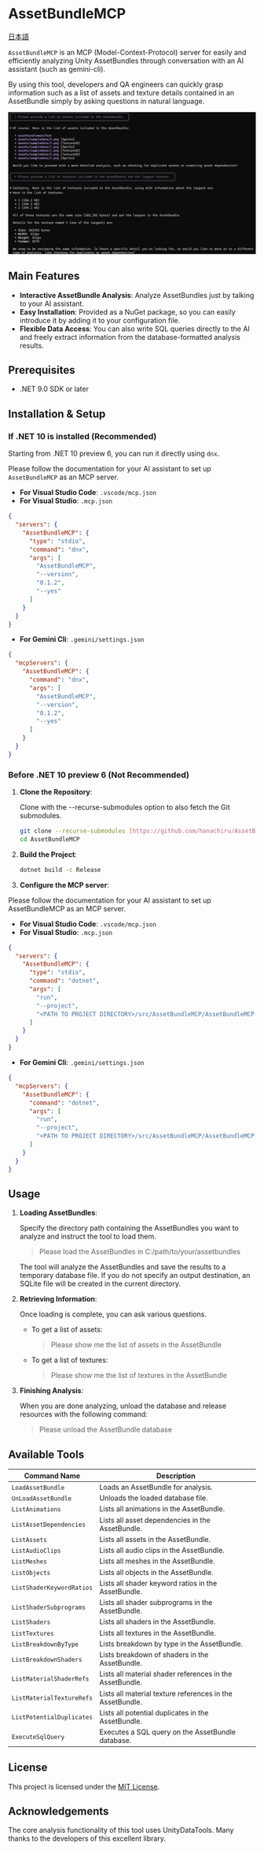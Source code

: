 # AssetBundleMCP

[日本語](README_JA.md)

`AssetBundleMCP` is an MCP (Model-Context-Protocol) server for easily and efficiently analyzing Unity AssetBundles through conversation with an AI assistant (such as gemini-cli).

By using this tool, developers and QA engineers can quickly grasp information such as a list of assets and texture details contained in an AssetBundle simply by asking questions in natural language.

![Screenshot](docs/sample_english.png)

## Main Features

- **Interactive AssetBundle Analysis**: Analyze AssetBundles just by talking to your AI assistant.
- **Easy Installation**: Provided as a NuGet package, so you can easily introduce it by adding it to your configuration file.
- **Flexible Data Access**: You can also write SQL queries directly to the AI and freely extract information from the database-formatted analysis results.

## Prerequisites

- .NET 9.0 SDK or later

## Installation & Setup

### If .NET 10 is installed (Recommended)

Starting from .NET 10 preview 6, you can run it directly using `dnx`.

Please follow the documentation for your AI assistant to set up `AssetBundleMCP` as an MCP server.

- **For Visual Studio Code**: `.vscode/mcp.json`
- **For Visual Studio**: `.mcp.json`

```json
{
  "servers": {
    "AssetBundleMCP": {
      "type": "stdio",
      "command": "dnx",
      "args": [
        "AssetBundleMCP",
        "--version",
        "0.1.2",
        "--yes"
      ]
    }
  }
}
```

- **For Gemini Cli**: `.gemini/settings.json`

```json
{
  "mcpServers": {
    "AssetBundleMCP": {
      "command": "dnx",
      "args": [
        "AssetBundleMCP",
        "--version",
        "0.1.2",
        "--yes"
      ]
    }
  }
}
```


### Before .NET 10 preview 6 (Not Recommended)
1.  **Clone the Repository**:  
  
    Clone with the --recurse-submodules option to also fetch the Git submodules.

    ```bash
    git clone --recurse-submodules [https://github.com/hanachiru/AssetBundleMCP.git](https://github.com/hanachiru/AssetBundleMCP.git)
    cd AssetBundleMCP
    ```

2.  **Build the Project**:  
  
    ```bash
    dotnet build -c Release
    ```
    
3.  **Configure the MCP server**:  
  
Please follow the documentation for your AI assistant to set up AssetBundleMCP as an MCP server.


- **For Visual Studio Code**: `.vscode/mcp.json`
- **For Visual Studio**: `.mcp.json`

```json
{
  "servers": {
    "AssetBundleMCP": {
      "type": "stdio",
      "command": "dotnet",
      "args": [
        "run",
        "--project",
        "<PATH TO PROJECT DIRECTORY>/src/AssetBundleMCP/AssetBundleMCP.csproj"
      ]
    }
  }
}
```

- **For Gemini Cli**: `.gemini/settings.json`

```json
{
  "mcpServers": {
    "AssetBundleMCP": {
      "command": "dotnet",
      "args": [
        "run",
        "--project",
        "<PATH TO PROJECT DIRECTORY>/src/AssetBundleMCP/AssetBundleMCP.csproj"
      ]
    }
  }
}
```

## Usage

1.  **Loading AssetBundles**:  
  
    Specify the directory path containing the AssetBundles you want to analyze and instruct the tool to load them.  
    > Please load the AssetBundles in C:/path/to/your/assetbundles

    The tool will analyze the AssetBundles and save the results to a temporary database file. If you do not specify an output destination, an SQLite file will be created in the current directory.

2.  **Retrieving Information**:  
  
    Once loading is complete, you can ask various questions.
    - To get a list of assets:  
      > Please show me the list of assets in the AssetBundle
    - To get a list of textures:  
      > Please show me the list of textures in the AssetBundle

3.  **Finishing Analysis**:  
  
    When you are done analyzing, unload the database and release resources with the following command:  
    > Please unload the AssetBundle database

## Available Tools

| Command Name | Description |
| --- | --- |
| `LoadAssetBundle` | Loads an AssetBundle for analysis. |
| `UnLoadAssetBundle` | Unloads the loaded database file. |
| `ListAnimations` | Lists all animations in the AssetBundle. |
| `ListAssetDependencies` | Lists all asset dependencies in the AssetBundle. |
| `ListAssets` | Lists all assets in the AssetBundle. |
| `ListAudioClips` | Lists all audio clips in the AssetBundle. |
| `ListMeshes` | Lists all meshes in the AssetBundle. |
| `ListObjects` | Lists all objects in the AssetBundle. |
| `ListShaderKeywordRatios` | Lists all shader keyword ratios in the AssetBundle. |
| `ListShaderSubprograms` | Lists all shader subprograms in the AssetBundle. |
| `ListShaders` | Lists all shaders in the AssetBundle. |
| `ListTextures` | Lists all textures in the AssetBundle. |
| `ListBreakdownByType` | Lists breakdown by type in the AssetBundle. |
| `ListBreakdownShaders` | Lists breakdown of shaders in the AssetBundle. |
| `ListMaterialShaderRefs` | Lists all material shader references in the AssetBundle. |
| `ListMaterialTextureRefs` | Lists all material texture references in the AssetBundle. |
| `ListPotentialDuplicates` | Lists all potential duplicates in the AssetBundle. |
| `ExecuteSqlQuery` | Executes a SQL query on the AssetBundle database. |

## License

This project is licensed under the [MIT License](LICENSE).

## Acknowledgements

The core analysis functionality of this tool uses UnityDataTools. Many thanks to the developers of this excellent library.
